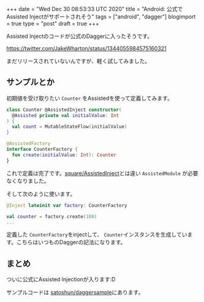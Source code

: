 +++
date = "Wed Dec 30 08:53:33 UTC 2020"
title = "Android: 公式でAssisted Injectがサポートされそう"
tags = ["android", "dagger"]
blogimport = true
type = "post"
draft = true
+++

Assisted Injectのコードが公式のDaggerに入ったそうです。

https://twitter.com/JakeWharton/status/1344055984575160321

まだリリースされていないんですが、軽く試してみました。

## サンプルとか

初期値を受け取りたい `Counter` をAssistedを使って定義してみます。

```kotlin
class Counter @AssistedInject constructor(
  @Assisted private val initialValue: Int
) {
  val count = MutableStateFlow(initialValue)
}

@AssistedFactory
interface CounterFactory {
  fun create(initialValue: Int): Counter
}
```

これで定義は完了です。[square/AssistedInject](https://github.com/square/AssistedInject)とは違い `AssistedModule` が必要なくなりました。

そして次のように使います。

```kotlin
@Inject lateinit var factory: CounterFactory

val counter = factory.create(100)
...
```

定義した `CounterFactory`をinjectして、 `Counter`インスタンスを生成しています。こちらはいつものDaggerの記法になります。

## まとめ

ついに公式にAssisted Injectionが入ります:D

サンプルコードは [satoshun/daggersample](https://github.com/satoshun-android-example/DaggerSample/blob/master/assisted/src/main/java/com/github/satoshun/example/dagger/Counter.kt)にあります。
